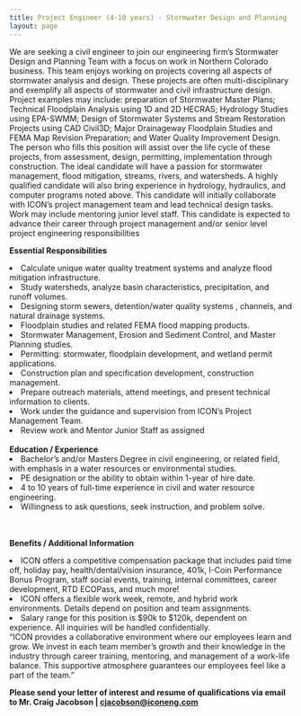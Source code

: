 ```yaml
---
title: Project Engineer (4-10 years) - Stormwater Design and Planning
layout: page
---
```


We are seeking a civil engineer to join our engineering firm’s Stormwater Design and Planning Team
with a focus on work in Northern Colorado business. This team enjoys working on projects covering all aspects of stormwater analysis
and design. These projects are often multi-disciplinary and exemplify all aspects of stormwater and civil infrastructure design. Project
examples may include: preparation of Stormwater Master Plans; Technical Floodplain Analysis using 1D and 2D HECRAS; Hydrology
Studies using EPA-SWMM; Design of Stormwater Systems and Stream Restoration Projects using CAD Civil3D; Major Drainageway
Floodplain Studies and FEMA Map Revision Preparation; and Water Quality Improvement Design. The person who fills this position will
assist over the life cycle of these projects, from assessment, design, permitting, implementation through construction. The ideal
candidate will have a passion for stormwater management, flood mitigation, streams, rivers, and watersheds. A highly qualified
candidate will also bring experience in hydrology, hydraulics, and computer programs noted above.
This candidate will initially collaborate with ICON’s project management team and lead technical design tasks. Work may include
mentoring junior level staff. This candidate is expected to advance their career through project management and/or senior level project
engineering responsibilities

<b>Essential Responsibilities</b>
<li>Calculate unique water quality treatment systems and analyze flood mitigation infrastructure.</li>
<li>Study watersheds, analyze basin characteristics, precipitation, and runoff volumes.</li>
<li>Designing storm sewers, detention/water quality systems , channels, and natural drainage systems.</li>
<li>Floodplain studies and related FEMA flood mapping products.</li>
<li>Stormwater Management, Erosion and Sediment Control, and Master Planning studies.</li>
<li>Permitting: stormwater, floodplain development, and wetland permit applications.</li>
<li>Construction plan and specification development, construction management.</li>
<li>Prepare outreach materials, attend meetings, and present technical information to clients.</li>
<li>Work under the guidance and supervision from ICON’s Project Management Team.</li>
<li>Review work and Mentor Junior Staff as assigned</li>

<br>
<b>Education / Experience</b>

<li>Bachelor’s and/or Masters Degree in civil engineering, or related field, with emphasis in a water resources or environmental
studies.</li>
<li>PE designation or the ability to obtain within 1-year of hire date.</li>
<li>4 to 10 years of full-time experience in civil and water resource engineering.</li>
<li>Willingness to ask questions, seek instruction, and problem solve.</li>

<br>
<br>

<b>Benefits / Additional Information</b>

<li>ICON offers a competitive compensation package that includes paid time off, holiday pay, health/dental/vision insurance, 401k, I-Coin Performance Bonus Program, staff social events, training, internal committees, career development, RTD ECOPass, and much more!</li>
<li>ICON offers a flexible work week, remote, and hybrid work environments. Details depend on position and team assignments.</li>
<li>Salary range for this position is $90k to $120k, dependent on experience. All inquiries will be handled confidentially.</li>
“ICON provides a collaborative environment where our employees learn and grow. We invest in each team member’s growth
and their knowledge in the industry through career training, mentoring, and management of a work-life balance. This
supportive atmosphere guarantees our employees feel like a part of the team.”

<br>

<b>Please send your letter of interest and resume of qualifications via email to
Mr. Craig Jacobson | <cjacobson@iconeng.com></b>
